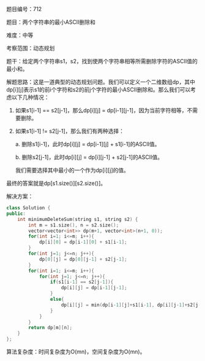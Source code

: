 题目编号：712

题目：两个字符串的最小ASCII删除和

难度：中等

考察范围：动态规划

题干：给定两个字符串s1，s2，找到使两个字符串相等所需删除字符的ASCII值的最小和。

解题思路：这是一道典型的动态规划问题。我们可以定义一个二维数组dp，其中dp[i][j]表示s1的前i个字符和s2的前j个字符的最小ASCII删除和。那么我们可以考虑以下几种情况：

1. 如果s1[i-1] == s2[j-1]，那么dp[i][j] = dp[i-1][j-1]，因为当前字符相等，不需要删除。

2. 如果s1[i-1] != s2[j-1]，那么我们有两种选择：

   a. 删除s1[i-1]，此时dp[i][j] = dp[i-1][j] + s1[i-1]的ASCII值。

   b. 删除s2[j-1]，此时dp[i][j] = dp[i][j-1] + s2[j-1]的ASCII值。

   我们需要选择其中最小的一个作为dp[i][j]的值。

最终的答案就是dp[s1.size()][s2.size()]。

解决方案：

```cpp
class Solution {
public:
    int minimumDeleteSum(string s1, string s2) {
        int m = s1.size(), n = s2.size();
        vector<vector<int>> dp(m+1, vector<int>(n+1, 0));
        for(int i=1; i<=m; i++){
            dp[i][0] = dp[i-1][0] + s1[i-1];
        }
        for(int j=1; j<=n; j++){
            dp[0][j] = dp[0][j-1] + s2[j-1];
        }
        for(int i=1; i<=m; i++){
            for(int j=1; j<=n; j++){
                if(s1[i-1] == s2[j-1]){
                    dp[i][j] = dp[i-1][j-1];
                }
                else{
                    dp[i][j] = min(dp[i-1][j]+s1[i-1], dp[i][j-1]+s2[j-1]);
                }
            }
        }
        return dp[m][n];
    }
};
```

算法复杂度：时间复杂度为O(mn)，空间复杂度为O(mn)。